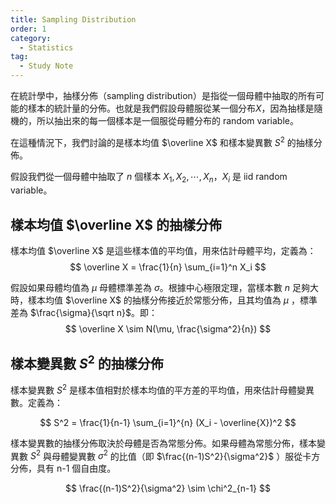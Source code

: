 ```yaml
---
title: Sampling Distribution
order: 1
category:
  - Statistics
tag:
  - Study Note
---
```


<!-- {%hackmd aPqG0f7uS3CSdeXvHSYQKQ %}
# 樣本分布（Sampling Distribution） -->


在統計學中，抽樣分佈（sampling distribution）是指從一個母體中抽取的所有可能的樣本的統計量的分佈。也就是我們假設母體服從某一個分布$X$，因為抽樣是隨機的，所以抽出來的每一個樣本是一個服從母體分布的 random variable。

在這種情況下，我們討論的是樣本均值 $\overline X$ 和樣本變異數 $S^2$ 的抽樣分佈。

假設我們從一個母體中抽取了 $n$ 個樣本 $X_1, X_2, \cdots, X_n$，$X_i$ 是 iid random variable。

<!-- $X_i \overset{\text{i.i.d.}}{\sim}$ -->

## 樣本均值 $\overline X$ 的抽樣分佈

樣本均值 $\overline X$ 是這些樣本值的平均值，用來估計母體平均，定義為：
$$
\overline X = \frac{1}{n} \sum_{i=1}^n X_i
$$

假設如果母體均值為 $\mu$ 母體標準差為 $\sigma$。根據中心極限定理，當樣本數 $n$ 足夠大時，樣本均值 $\overline X$ 的抽樣分佈接近於常態分佈，且其均值為 $\mu$ ，標準差為 $\frac{\sigma}{\sqrt n}$。即：
$$
\overline X \sim N(\mu, \frac{\sigma^2}{n})
$$

## 樣本變異數 $S^2$ 的抽樣分佈

樣本變異數 $S^2$ 是樣本值相對於樣本均值的平方差的平均值，用來估計母體變異數。定義為：

$$
S^2 = \frac{1}{n-1} \sum_{i=1}^{n} (X_i - \overline{X})^2
$$

樣本變異數的抽樣分佈取決於母體是否為常態分佈。如果母體為常態分佈，樣本變異數 $S^2$ 與母體變異數 $\sigma^2$ 的比值（即 $\frac{(n-1)S^2}{\sigma^2}$ ）服從卡方分佈，具有 n-1 個自由度。

$$
\frac{(n-1)S^2}{\sigma^2} \sim \chi^2_{n-1}
$$


